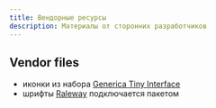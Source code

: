 ```yaml
---
title: Вендорные ресурсы
description: Материалы от сторонних разработчиков
---
```


## Vendor files

- иконки из набора [Generica Tiny Interface](https://www.svgrepo.com/collection/generica-tiny-interface-icons/)
- шрифты [Raleway](https://fonts.google.com/specimen/Raleway) подключается пакетом
